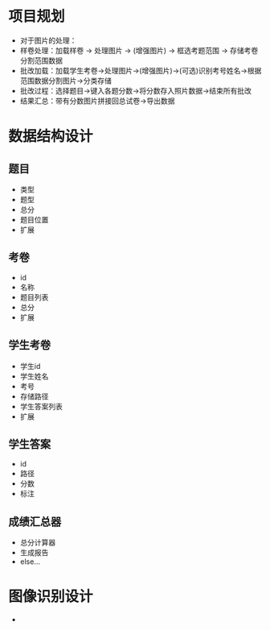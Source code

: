 # 项目规划
- 对于图片的处理：
- 样卷处理：加载样卷 -> 处理图片 -> (增强图片) -> 框选考题范围 -> 存储考卷分割范围数据
- 批改加载：加载学生考卷->处理图片->(增强图片)->(可选)识别考号姓名->根据范围数据分割图片->分类存储
- 批改过程：选择题目->键入各题分数->将分数存入照片数据->结束所有批改
- 结果汇总：带有分数图片拼接回总试卷->导出数据

# 数据结构设计

## 题目
- 类型
- 题型
- 总分
- 题目位置
- 扩展

## 考卷
- id
- 名称
- 题目列表
- 总分
- 扩展

## 学生考卷
- 学生id
- 学生姓名
- 考号
- 存储路径
- 学生答案列表
- 扩展

## 学生答案
- id
- 路径
- 分数
- 标注

## 成绩汇总器
- 总分计算器
- 生成报告
- else...

# 图像识别设计
- 